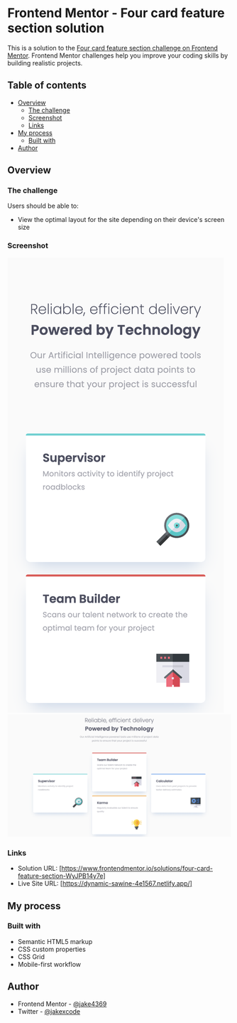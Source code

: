 # Frontend Mentor - Four card feature section solution

This is a solution to the [Four card feature section challenge on Frontend Mentor](https://www.frontendmentor.io/challenges/four-card-feature-section-weK1eFYK). Frontend Mentor challenges help you improve your coding skills by building realistic projects.

## Table of contents

- [Overview](#overview)
  - [The challenge](#the-challenge)
  - [Screenshot](#screenshot)
  - [Links](#links)
- [My process](#my-process)
  - [Built with](#built-with)
- [Author](#author)

## Overview

### The challenge

Users should be able to:

- View the optimal layout for the site depending on their device's screen size

### Screenshot

![](./screenshots/screenshot-mobile.png)
![](./screenshots/screenshot-desktop.png)

### Links

- Solution URL: [https://www.frontendmentor.io/solutions/four-card-feature-section-WyJPB14y7e]
- Live Site URL: [https://dynamic-sawine-4e1567.netlify.app/]

## My process

### Built with

- Semantic HTML5 markup
- CSS custom properties
- CSS Grid
- Mobile-first workflow

## Author

- Frontend Mentor - [@jake4369](https://www.frontendmentor.io/profile/jake4369)
- Twitter - [@jakexcode](https://www.twitter.com/jakexcode)
